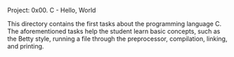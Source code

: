 Project: 0x00. C - Hello, World

This directory contains the first tasks about the programming language C.
The aforementioned tasks help the student learn basic concepts, such as the Betty style, running a file through the preprocessor, compilation, linking, and printing.
